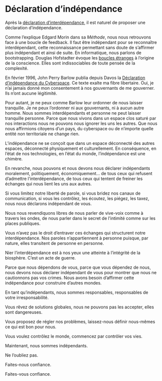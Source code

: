 # Déclaration d’indépendance

Après la [déclaration d’interdépendance](https://tcrouzet.com/2008/07/18/la-declaration-dinterdependance/), il est naturel de proposer une déclaration d’indépendance.

Comme l’explique Edgard Morin dans sa *Méthode*, nous nous retrouvons face à une boucle de feedback. Il faut être indépendant pour se reconnaître interdépendant, cette reconnaissance permettant sans doute de s’affirmer plus indépendant et ainsi de suite. En informatique, nous parlons de bootstrapping. Douglas Hofstadter évoque les [boucles étranges](https://tcrouzet.com/2007/03/30/boucles-etranges/) à l’origine de la conscience. Elles sont indissociables de toute pensée de la complexité.

En février 1996, John Perry Barlow publia depuis Davos la [Déclaration d’indépendance du Cyberspace](http://www.freescape.eu.org/eclat/1partie/Barlow/barlowtxt.html). Ce texte exalte ma fibre libertaire. Oui, je n’ai jamais donné mon consentement à nos gouvernants de me gouverner. Ils n’ont aucune légitimité.

Pour autant, je ne peux comme Barlow leur ordonner de nous laisser tranquille. Je ne peux l’ordonner ni aux gouvernants, ni à aucun autre homme. Nous sommes interdépendants et personne ne peut laisser tranquille personne. Parce que nous vivons dans un espace clos saturé par nos interactions nous ne pouvons nous ignorer les uns les autres. Que nous nous affirmions citoyens d’un pays, du cyberspace ou de n’importe quelle entité non territoriale ne change rien.

L’indépendance ne se conçoit que dans un espace déconnecté des autres espaces, déconnecté physiquement et culturellement. En conséquence, en l’état de nos technologies, en l’état du monde, l’indépendance est une chimère.

En revanche, nous pouvons et nous devons nous déclarer indépendants moralement, politiquement, économiquement… de tous ceux qui refusent d’admettre l’interdépendance, de tous ceux qui tentent de freiner les échanges qui nous lient les uns aux autres.

Si vous limitez notre liberté de parole, si vous bridez nos canaux de communication, si vous les contrôlez, les écoutez, les piégez, les taxez, nous nous déclarons indépendant de vous.

Nous nous revendiquons libres de nous parler de vive-voix comme à travers les ondes, de nous parler dans le secret de l’intimité comme sur les places publiques.

Vous n’avez pas le droit d’entraver ces échanges qui structurent notre interdépendance. Nos paroles n’appartiennent à personne puisque, par nature, elles transitent de personne en personne.

Nier l’interdépendance est à nos yeux une atteinte à l’intégrité de la biosphère. C’est un acte de guerre.

Parce que nous dépendons de vous, parce que vous dépendez de nous, nous devons nous déclarer indépendant de vous pour montrer que nous ne cautionnons pas vos crimes. Nous avons besoin d’affirmer cette indépendance pour construire d’autres mondes.

En tant qu’indépendants, nous sommes responsables, responsables de votre irresponsabilité.

Vous rêvez de solutions globales, nous ne pouvons pas les accepter, elles sont dangereuses.

Vous proposez de régler nos problèmes, laissez-nous définir nous-mêmes ce qui est bon pour nous.

Vous voulez contrôlez le monde, commencez par contrôler vos vies.

Maintenant, nous sommes indépendants.

Ne l’oubliez pas.

Faites-nous confiance.

Faites-vous confiance.